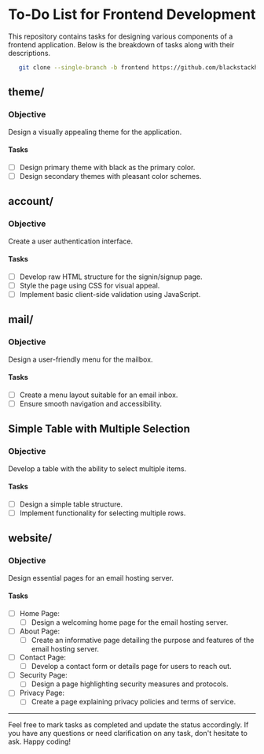 # To-Do List for Frontend Development

This repository contains tasks for designing various components of a frontend application. Below is the breakdown of tasks along with their descriptions.

```bash
   git clone --single-branch -b frontend https://github.com/blackstackhub/email-hosting-server
```

## theme/

### Objective
Design a visually appealing theme for the application.

#### Tasks
- [ ] Design primary theme with black as the primary color.
- [ ] Design secondary themes with pleasant color schemes.

## account/

### Objective
Create a user authentication interface.

#### Tasks
- [ ] Develop raw HTML structure for the signin/signup page.
- [ ] Style the page using CSS for visual appeal.
- [ ] Implement basic client-side validation using JavaScript.

## mail/

### Objective
Design a user-friendly menu for the mailbox.

#### Tasks
- [ ] Create a menu layout suitable for an email inbox.
- [ ] Ensure smooth navigation and accessibility.

## Simple Table with Multiple Selection

### Objective
Develop a table with the ability to select multiple items.

#### Tasks
- [ ] Design a simple table structure.
- [ ] Implement functionality for selecting multiple rows.

## website/

### Objective
Design essential pages for an email hosting server.

#### Tasks
- [ ] Home Page:
   - [ ] Design a welcoming home page for the email hosting server.
- [ ] About Page:
   - [ ] Create an informative page detailing the purpose and features of the email hosting server.
- [ ] Contact Page:
   - [ ] Develop a contact form or details page for users to reach out.
- [ ] Security Page:
   - [ ] Design a page highlighting security measures and protocols.
- [ ] Privacy Page:
   - [ ] Create a page explaining privacy policies and terms of service.

---

Feel free to mark tasks as completed and update the status accordingly. If you have any questions or need clarification on any task, don't hesitate to ask. Happy coding!
